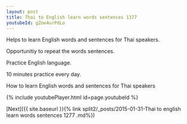 ```yaml
---
layout: post
title: Thai to English learn words sentences 1377 
youtubeId: gZoe4urPdLo
---
```

 
 
Helps to learn English words and sentences for Thai speakers.

Opportunitiy to repeat the words sentences. 

Practice English language. 
 
10 minutes practice every day. 
 
How to learn English words and sentences for Thai speakers 
 
{% include youtubePlayer.html id=page.youtubeId %}
 
 
[Next]({{ site.baseurl }}{% link  split2/_posts/2015-01-31-Thai to english learn words sentences 1277 .md%})
 
